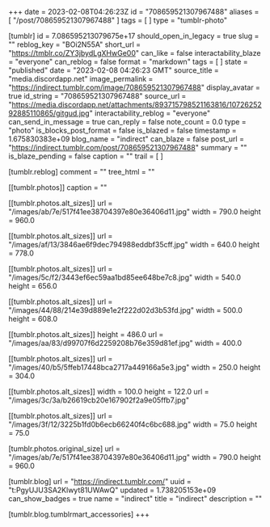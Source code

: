 +++
date = 2023-02-08T04:26:23Z
id = "708659521307967488"
aliases = [ "/post/708659521307967488" ]
tags = [ ]
type = "tumblr-photo"

[tumblr]
id = 7.086595213079675e+17
should_open_in_legacy = true
slug = ""
reblog_key = "BOi2N55A"
short_url = "https://tmblr.co/ZY3jbydLgXHwGe00"
can_like = false
interactability_blaze = "everyone"
can_reblog = false
format = "markdown"
tags = [ ]
state = "published"
date = "2023-02-08 04:26:23 GMT"
source_title = "media.discordapp.net"
image_permalink = "https://indirect.tumblr.com/image/708659521307967488"
display_avatar = true
id_string = "708659521307967488"
source_url = "https://media.discordapp.net/attachments/893715798521163816/1072625292885110865/gitgud.jpg"
interactability_reblog = "everyone"
can_send_in_message = true
can_reply = false
note_count = 0.0
type = "photo"
is_blocks_post_format = false
is_blazed = false
timestamp = 1.675830383e+09
blog_name = "indirect"
can_blaze = false
post_url = "https://indirect.tumblr.com/post/708659521307967488"
summary = ""
is_blaze_pending = false
caption = ""
trail = [ ]

[tumblr.reblog]
comment = ""
tree_html = ""

[[tumblr.photos]]
caption = ""

[[tumblr.photos.alt_sizes]]
url = "/images/ab/7e/517f41ee38704397e80e36406d11.jpg"
width = 790.0
height = 960.0

[[tumblr.photos.alt_sizes]]
url = "/images/af/13/3846ae6f9dec794988eddbf35cff.jpg"
width = 640.0
height = 778.0

[[tumblr.photos.alt_sizes]]
url = "/images/5c/f2/3443ef6ec59aa1bd85ee648be7c8.jpg"
width = 540.0
height = 656.0

[[tumblr.photos.alt_sizes]]
url = "/images/44/88/214e39d889e1e2f222d02d3b53fd.jpg"
width = 500.0
height = 608.0

[[tumblr.photos.alt_sizes]]
height = 486.0
url = "/images/aa/83/d99707f6d2259208b76e359d81ef.jpg"
width = 400.0

[[tumblr.photos.alt_sizes]]
url = "/images/40/b5/5ffeb17448bca2717a449166a5e3.jpg"
width = 250.0
height = 304.0

[[tumblr.photos.alt_sizes]]
width = 100.0
height = 122.0
url = "/images/3c/3a/b26619cb20e167902f2a9e05ffb7.jpg"

[[tumblr.photos.alt_sizes]]
url = "/images/3f/12/3225b1fd0b6ecb66240f4c6bc688.jpg"
width = 75.0
height = 75.0

[tumblr.photos.original_size]
url = "/images/ab/7e/517f41ee38704397e80e36406d11.jpg"
width = 790.0
height = 960.0

[tumblr.blog]
url = "https://indirect.tumblr.com/"
uuid = "t:PgyUJU3SA2Klwyt81UWAwQ"
updated = 1.738205153e+09
can_show_badges = true
name = "indirect"
title = "indirect"
description = ""

[tumblr.blog.tumblrmart_accessories]
+++
